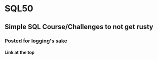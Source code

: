 # SQL50

## Simple SQL Course/Challenges to not get rusty

### Posted for logging's sake

#### Link at the top
